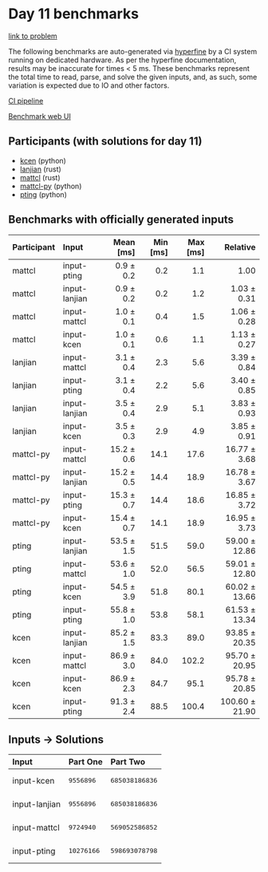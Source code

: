 # Day 11 benchmarks

[link to problem](https://adventofcode.com/2023/day/11)

The following benchmarks are auto-generated via
[hyperfine](https://github.com/sharkdp/hyperfine) by a CI system running on
dedicated hardware. As per the hyperfine documentation, results may be
inaccurate for times < 5 ms. These benchmarks represent the total time to read,
parse, and solve the given inputs, and, as such, some variation is expected due
to IO and other factors.

[CI pipeline](http://ci.papercode.net:8080/teams/main/pipelines/aoc2023)

[Benchmark web UI](https://aoc.ancalagon.black)


## Participants (with solutions for day 11)

- [kcen](https://github.com/kcen/aoc2023) (python)
- [lanjian](https://github.com/lanjian/aoc-2023) (rust)
- [mattcl](https://github.com/mattcl/aoc2023) (rust)
- [mattcl-py](https://github.com/mattcl/aoc2023-py) (python)
- [pting](https://github.com/pting/aoc2023) (python)


## Benchmarks with officially generated inputs

| Participant | Input | Mean [ms] | Min [ms] | Max [ms] | Relative |
|:---|:---|---:|---:|---:|---:|
| mattcl | input-pting | 0.9 ± 0.2 | 0.2 | 1.1 | 1.00 |
| mattcl | input-lanjian | 0.9 ± 0.2 | 0.2 | 1.2 | 1.03 ± 0.31 |
| mattcl | input-mattcl | 1.0 ± 0.1 | 0.4 | 1.5 | 1.06 ± 0.28 |
| mattcl | input-kcen | 1.0 ± 0.1 | 0.6 | 1.1 | 1.13 ± 0.27 |
| lanjian | input-mattcl | 3.1 ± 0.4 | 2.3 | 5.6 | 3.39 ± 0.84 |
| lanjian | input-pting | 3.1 ± 0.4 | 2.2 | 5.6 | 3.40 ± 0.85 |
| lanjian | input-lanjian | 3.5 ± 0.4 | 2.9 | 5.1 | 3.83 ± 0.93 |
| lanjian | input-kcen | 3.5 ± 0.3 | 2.9 | 4.9 | 3.85 ± 0.91 |
| mattcl-py | input-mattcl | 15.2 ± 0.6 | 14.1 | 17.6 | 16.77 ± 3.68 |
| mattcl-py | input-lanjian | 15.2 ± 0.5 | 14.4 | 18.9 | 16.78 ± 3.67 |
| mattcl-py | input-pting | 15.3 ± 0.7 | 14.4 | 18.6 | 16.85 ± 3.72 |
| mattcl-py | input-kcen | 15.4 ± 0.7 | 14.1 | 18.9 | 16.95 ± 3.73 |
| pting | input-lanjian | 53.5 ± 1.5 | 51.5 | 59.0 | 59.00 ± 12.86 |
| pting | input-mattcl | 53.6 ± 1.0 | 52.0 | 56.5 | 59.01 ± 12.80 |
| pting | input-kcen | 54.5 ± 3.9 | 51.8 | 80.1 | 60.02 ± 13.66 |
| pting | input-pting | 55.8 ± 1.0 | 53.8 | 58.1 | 61.53 ± 13.34 |
| kcen | input-lanjian | 85.2 ± 1.5 | 83.3 | 89.0 | 93.85 ± 20.35 |
| kcen | input-mattcl | 86.9 ± 3.0 | 84.0 | 102.2 | 95.70 ± 20.95 |
| kcen | input-kcen | 86.9 ± 2.3 | 84.7 | 95.1 | 95.78 ± 20.85 |
| kcen | input-pting | 91.3 ± 2.4 | 88.5 | 100.4 | 100.60 ± 21.90 |


## Inputs -> Solutions

| Input | Part One | Part Two |
|:---|:---|:---|
|input-kcen|<pre>9556896</pre>|<pre>685038186836</pre>|
|input-lanjian|<pre>9556896</pre>|<pre>685038186836</pre>|
|input-mattcl|<pre>9724940</pre>|<pre>569052586852</pre>|
|input-pting|<pre>10276166</pre>|<pre>598693078798</pre>|